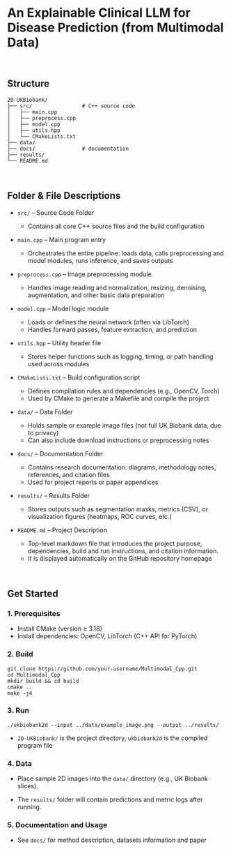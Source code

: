 # An Explainable Clinical LLM for Disease Prediction (from Multimodal Data)

<br>

## Structure

```
2D-UKBiobank/
├── src/                # C++ source code
│   ├── main.cpp
│   ├── preprocess.cpp
│   ├── model.cpp
│   ├── utils.hpp
│   └── CMakeLists.txt
├── data/              
├── docs/               # documentation
├── results/           
└── README.md
```

<br>

## Folder & File Descriptions

  - `src/` – Source Code Folder
    - Contains all core C++ source files and the build configuration

  - `main.cpp` – Main program entry
    - Orchestrates the entire pipeline: loads data, calls preprocessing and model modules, runs inference, and saves outputs

  - `preprocess.cpp` – Image preprocessing module
    - Handles image reading and normalization, resizing, denoising, augmentation, and other basic data preparation

  - `model.cpp` – Model logic module
    - Loads or defines the neural network (often via LibTorch)
    - Handles forward passes, feature extraction, and prediction

  - `utils.hpp` – Utility header file
    - Stores helper functions such as logging, timing, or path handling used across modules

  - `CMakeLists.txt` – Build configuration script
    - Defines compilation rules and dependencies (e.g., OpenCV, Torch)
    - Used by CMake to generate a Makefile and compile the project

  - `data/` – Data Folder
    - Holds sample or example image files (not full UK Biobank data, due to privacy)
    - Can also include download instructions or preprocessing notes


  - `docs/` – Documentation Folder
    - Contains research documentation: diagrams, methodology notes, references, and citation files
    - Used for project reports or paper appendices


  - `results/` – Results Folder
    - Stores outputs such as segmentation masks, metrics (CSV), or visualization figures (heatmaps, ROC curves, etc.)


  - `README.md` – Project Description
    - Top-level markdown file that introduces the project purpose, dependencies, build and run instructions, and citation information.
    - It is displayed automatically on the GitHub repository homepage

<br>

## Get Started

### 1. Prerequisites

  - Install CMake (version ≥ 3.18)
  - Install dependencies: OpenCV, LibTorch (C++ API for PyTorch)


### 2. Build

```
git clone https://github.com/your-username/Multimodal_Cpp.git  
cd Multimodal_Cpp  
mkdir build && cd build  
cmake ..  
make -j4  
```


### 3. Run

```
./ukbiobank2d --input ../data/example_image.png --output ../results/  
```

  - `2D-UKBiobank/` is the project directory, `ukbiobank2d` is the compiled program file


### 4. Data


  - Place sample 2D images into the `data/` directory (e.g., UK Biobank slices).

  - The `results/` folder will contain predictions and metric logs after running.



### 5. Documentation and Usage

  - See `docs/` for method description, datasets information and paper


<br>





<br><br><br>




